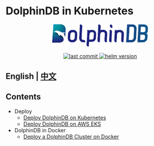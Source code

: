 # DolphinDB in Kubernetes

<p align='center'>
    <img src='./images/ddb.svg' alt='DolphinDB' width='256'>
</p>
<p align='center'>
    <a href='https://github.com/dolphindbit/helm-chart' target='_blank'>
        <img alt='last commit' src='https://img.shields.io/github/last-commit/dolphindbit/helm-chart/master?style=flat-square&color=brightgreen' />
    </a>
    <a href='https://github.com/dolphindbit/helm-chart' target='_blank'>
        <img alt='helm version' src='https://img.shields.io/badge/version-v1.0.3-gr?style=flat-square&color=brightgreen' />
    </a>
</p>


## English | [中文](./README_CN.md)

## Contents

- Deploy
  - [Deploy DolphinDB on Kubernetes](./k8s_deployment_EN.md)
  - [Deploy DolphinDB on AWS EKS](./k8s_deployment_in_AWS_EN.md)
- DolphinDB in Docker 
  - [Deploy a DolphinDB Cluster on Docker](./docker_deployment_EN.md)

